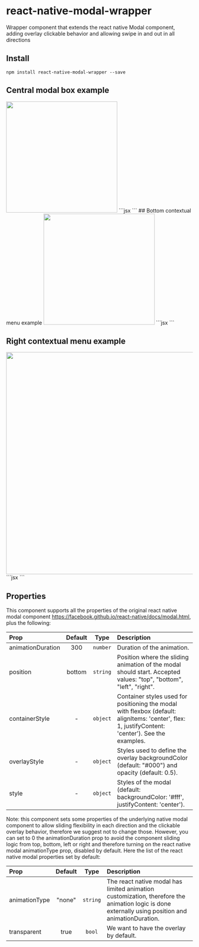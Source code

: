 # react-native-modal-wrapper

Wrapper component that extends the react native Modal component, adding overlay clickable behavior and allowing swipe in and out in all directions

## Install

```
npm install react-native-modal-wrapper --save
```

## Central modal box example

<img src="http://i.imgur.com/b9WqSys.gif" width=300>
```jsx
<Dialog
    isOpen={isOpen}
    onClosed={this.onCancel}
    title="New project"
    style={{ paddingLeft: 24, paddingRight: 24 }}>
  <TextField
      autoFocus={true}
      placeholder="Project name"
      onNameChange={this.onNameChangeHandler}
      onSubmitEditing={this.onSubmit} />
  <View>
    <MDButton text="CANCEL" type="regular" flat={true} onPress={this.onCancel} />
    <MDButton text="CREATE" type="primary" flat={true} onPress={this.onSubmit} />
  </View>
</Dialog>
```
## Bottom contextual menu example

<img src="http://i.imgur.com/D4fZCSY.gif" width=300>
```jsx
<Dialog
    isOpen={isOpen}
	onClosed={onClosed}
	style={{ flex: 1 }}
	containerStyle={{ flexDirection: 'row', alignItems: 'flex-end' }}>
  {this.contextMenuActions.map(([id, text, onPress]) =>
	<MDButtonIcon
	    key={id}
	    name={id}
	    iconStyle={styles.optionText}
	    style={styles.option}
	    onPress={() => {
		  onClosed();
	      onPress();
	    }}>
	  <Text>{text}</Text>
	</MDButtonIcon>
  )}
</Dialog>
```

## Right contextual menu example

<img src="http://i.imgur.com/2unlOIz.gif" width=600>
```jsx
<Dialog
	containerStyle={{ flexDirection: 'row', justifyContent: 'flex-end' }}
    isOpen={isFilterByTagPanelOpen}
    onClosed={() => this.setState({ isFilterByTagPanelOpen: false })}
    position="right"
    style={{ width: 360 }}>
  <FilterByTag
      onClose={() => this.setState({ isFilterByTagPanelOpen: false })}
      onSelection={tags => updateProjectFilter({ tags })}>
  </FilterByTag>
</Dialog>
```

## Properties

This component supports all the properties of the original react native modal component https://facebook.github.io/react-native/docs/modal.html, plus the following:

| Prop  | Default  | Type | Description |
| :------------ |:---------------:| :---------------:| :-----|
| animationDuration | 300 | `number` | Duration of the animation.  |
| position | bottom | `string` | Position where the sliding animation of the modal should start. Accepted values: "top", "bottom", "left", "right". |
| containerStyle | - | `object` | Container styles used for positioning the modal with flexbox (default: alignItems: 'center', flex: 1, justifyContent: 'center'). See the examples. |
| overlayStyle | - | `object` | Styles used to define the overlay backgroundColor (default: "#000") and opacity (default: 0.5). |
| style | - | `object` | Styles of the modal (default: backgroundColor: '#fff', justifyContent: 'center'). |

Note: this component sets some properties of the underlying native modal component to allow sliding flexibility in each direction and the clickable overlay behavior, therefore we suggest not to change those. However, you can set to 0 the animationDuration prop to avoid the component sliding logic from top, bottom, left or right and therefore turning on the react native modal animationType prop, disabled by default. Here the list of the react native modal properties set by default:

| Prop  | Default  | Type | Description |
| :------------ |:---------------:| :---------------:| :-----|
| animationType |"none" | `string` | The react native modal has limited animation customization, therefore the animation logic is done externally using position and animationDuration.  |
| transparent |true | `bool` | We want to have the overlay by default. |
